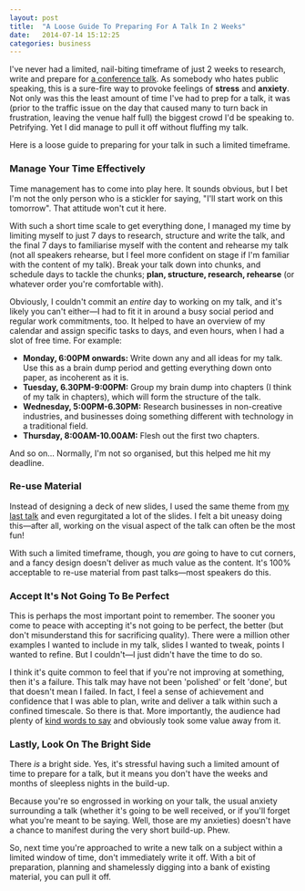 ```yaml
---
layout: post
title:  "A Loose Guide To Preparing For A Talk In 2 Weeks"
date:   2014-07-14 15:12:25
categories: business
---
```


I've never had a limited, nail-biting timeframe of just 2 weeks to research, write and prepare for <a href="http://practicaltakeaways.co.uk">a conference talk</a>. As somebody who hates public speaking, this is a sure-fire way to provoke feelings of <strong>stress</strong> and <strong>anxiety</strong>. Not only was this the least amount of time I've had to prep for a talk, it was (prior to the traffic issue on the day that caused many to turn back in frustration, leaving the venue half full) the biggest crowd I'd be speaking to. Petrifying. Yet I did manage to pull it off without fluffing my talk.

Here is a loose guide to preparing for your talk in such a limited timeframe.

<!--more-->

<h3>Manage Your Time Effectively</h3>

Time management has to come into play here. It sounds obvious, but I bet I'm not the only person who is a stickler for saying, "I'll start work on this tomorrow". That attitude won't cut it here.

With such a short time scale to get everything done, I managed my time by limiting myself to just 7 days to research, structure and write the talk, and the final 7 days to familiarise myself with the content and rehearse my talk (not all speakers rehearse, but I feel more confident on stage if I'm familiar with the content of my talk). Break your talk down into chunks, and schedule days to tackle the chunks; <strong>plan, structure, research, rehearse</strong> (or whatever order you're comfortable with).

Obviously, I couldn't commit an <em>entire</em> day to working on my talk, and it's likely you can't either—I had to fit it in around a busy social period and regular work commitments, too. It helped to have an overview of my calendar and assign specific tasks to days, and even hours, when I had a slot of free time. For example:

<ul>
<li><strong>Monday, 6:00PM onwards:</strong> Write down any and all ideas for my talk. Use this as a brain dump period and getting everything down onto paper, as incoherent as it is.</li>
<li><strong>Tuesday, 6.30PM-9:00PM:</strong> Group my brain dump into chapters (I think of my talk in chapters), which will form the structure of the talk.</li>
<li><strong>Wednesday, 5:00PM-6.30PM:</strong> Research businesses in non-creative industries, and businesses doing something different with technology in a traditional field.</li>
<li><strong>Thursday, 8:00AM-10.00AM:</strong> Flesh out the first two chapters.</li>
</ul>

And so on… Normally, I'm not so organised, but this helped me hit my deadline.

<h3>Re-use Material</h3>

Instead of designing a deck of new slides, I used the same theme from <a href="http://dotyork.com">my last talk</a> and even regurgitated a lot of the slides. I felt a bit uneasy doing this—after all, working on the visual aspect of the talk can often be the most fun!

With such a limited timeframe, though, you <em>are</em> going to have to cut corners, and a fancy design doesn't deliver as much value as the content. It's 100% acceptable to re-use material from past talks—most speakers do this.

<h3>Accept It's Not Going To Be Perfect</h3>

This is perhaps the most important point to remember. The sooner you come to peace with accepting it's not going to be perfect, the better (but don't misunderstand this for sacrificing quality). There were a million other examples I wanted to include in my talk, slides I wanted to tweak, points I wanted to refine. But I couldn't—I just didn't have the time to do so.

I think it's quite common to feel that if you're not improving at something, then it's a failure. This talk may have not been 'polished' or felt 'done', but that doesn't mean I failed. In fact, I feel a sense of achievement and confidence that I was able to plan, write and deliver a talk within such a confined timescale. So there is that. More importantly, the audience had plenty of <a href="https://storify.com/insurancebyjack/practical-takeaways/">kind words to say</a> and obviously took some value away from it.

<h3>Lastly, Look On The Bright Side</h3>

There <em>is</em> a bright side. Yes, it's stressful having such a limited amount of time to prepare for a talk, but it means you don't have the weeks and months of sleepless nights in the build-up.

Because you're so engrossed in working on your talk, the usual anxiety surrounding a talk (whether it's going to be well received, or if you'll forget what you're meant to be saying. Well, those are my anxieties) doesn't have a chance to manifest during the very short build-up. Phew.

So, next time you're approached to write a new talk on a subject within a limited window of time, don't immediately write it off. With a bit of preparation, planning and shamelessly digging into a bank of existing material, you can pull it off.
